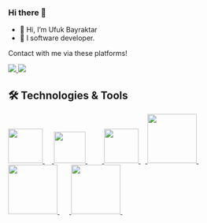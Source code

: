 ### Hi there 👋
- 👋 Hi, I’m Ufuk Bayraktar
- 🏢 I software developer.

Contact with me via these platforms!

<a href="mailto:bayraktarr.ufuk@gmail.com"> <img src="https://camo.githubusercontent.com/571384769c09e0c66b45e39b5be70f68f552db3e2b2311bc2064f0d4a9f5983b/68747470733a2f2f696d672e736869656c64732e696f2f62616467652f476d61696c2d4431343833363f7374796c653d666f722d7468652d6261646765266c6f676f3d676d61696c266c6f676f436f6c6f723d7768697465"/> </a>
<a href="https://www.linkedin.com/in/ufuk-bayraktar/"> <img src="https://camo.githubusercontent.com/a80d00f23720d0bc9f55481cfcd77ab79e141606829cf16ec43f8cacc7741e46/68747470733a2f2f696d672e736869656c64732e696f2f62616467652f4c696e6b6564496e2d3030373742353f7374796c653d666f722d7468652d6261646765266c6f676f3d6c696e6b6564696e266c6f676f436f6c6f723d7768697465"/> </a>

<h2> 🛠 Technologies & Tools </h2>

<a  href="https://www.java.com"> <img src="https://user-images.githubusercontent.com/81221395/146983435-5eb97615-fb11-473e-a867-cd1b91830767.png" width="70"/> </a>
<a href="#"> <img width="15" /> </a>
<a  href="https://spring.io/"> <img src="https://user-images.githubusercontent.com/81221395/146984601-b68cc866-2940-42e4-a7b3-43714159ae43.png" width="64" /> </a>
<a href="#"> <img width="30" /> </a>
<a href="https://spring.io/projects/spring-boot"> <img src="https://user-images.githubusercontent.com/81221395/146985591-f7571872-8ff9-481c-a319-bc9c22599bac.png" width="70" /> </a>
<a href="#"> <img width="10" /> </a>
<a href="https://www.ansible.com/"> <img src="https://www.ansible.com/hubfs/Logo-Red_Hat-Ansible-A-Reverse-SVG.svg" width="100" /> </a>
<a href="#"> <img width="30" /> </a>
<a href="https://www.docker.com/"> <img src="https://d1.awsstatic.com/acs/characters/Logos/Docker-Logo_Horizontel_279x131.b8a5c41e56b77706656d61080f6a0217a3ba356d.png" width="100" /> </a>
<a href="#"> <img width="20" /> </a>
<a href="https://www.iis.net/"> <img src="https://www.mshowto.org/images/articles/2019/05/logo_iis.png" width="100" /> </a>
<a href="#"> <img width="20" /> </a>

<!--
**ufukbayraktar/ufukbayraktar** is a ✨ _special_ ✨ repository because its `README.md` (this file) appears on your GitHub profile.

Here are some ideas to get you started:

- 🔭 I’m currently working on ...
- 🌱 I’m currently learning ...
- 👯 I’m looking to collaborate on ...
- 🤔 I’m looking for help with ...
- 💬 Ask me about ...
- 📫 How to reach me: ...
- 😄 Pronouns: ...
- ⚡ Fun fact: ...
-->
